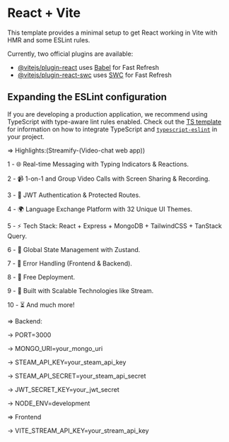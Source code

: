 # React + Vite

This template provides a minimal setup to get React working in Vite with HMR and some ESLint rules.

Currently, two official plugins are available:

- [@vitejs/plugin-react](https://github.com/vitejs/vite-plugin-react/blob/main/packages/plugin-react) uses [Babel](https://babeljs.io/) for Fast Refresh
- [@vitejs/plugin-react-swc](https://github.com/vitejs/vite-plugin-react/blob/main/packages/plugin-react-swc) uses [SWC](https://swc.rs/) for Fast Refresh

## Expanding the ESLint configuration

If you are developing a production application, we recommend using TypeScript with type-aware lint rules enabled. Check out the [TS template](https://github.com/vitejs/vite/tree/main/packages/create-vite/template-react-ts) for information on how to integrate TypeScript and [`typescript-eslint`](https://typescript-eslint.io) in your project.


=> Highlights:(Streamify-(Video-chat web app))

1 - 🌐 Real-time Messaging with Typing Indicators & Reactions.

2 - 📹 1-on-1 and Group Video Calls with Screen Sharing & Recording.

3 - 🔐 JWT Authentication & Protected Routes.

4 - 🌍 Language Exchange Platform with 32 Unique UI Themes.

5 - ⚡ Tech Stack: React + Express + MongoDB + TailwindCSS + TanStack Query.


6 - 🧠 Global State Management with Zustand.

7 - 🚨 Error Handling (Frontend & Backend).

8 - 🚀 Free Deployment.

9 - 🎯 Built with Scalable Technologies like Stream.

10 - ⏳ And much more!

=> Backend:

-> PORT=3000

-> MONGO_URI=your_mongo_uri

-> STEAM_API_KEY=your_steam_api_key

-> STEAM_API_SECRET=your_steam_api_secret

-> JWT_SECRET_KEY=your_jwt_secret

-> NODE_ENV=development

=> Frontend

-> VITE_STREAM_API_KEY=your_stream_api_key
